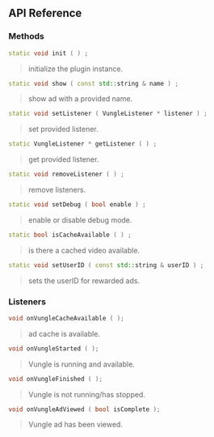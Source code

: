 ## API Reference

### Methods
```cpp
static void init ( ) ;
```
> initialize the plugin instance.

```cpp
static void show ( const std::string & name ) ;
```
> show ad with a provided name.

```cpp
static void setListener ( VungleListener * listener ) ;
```
> set provided listener.

```cpp
static VungleListener * getListener ( ) ;
```
> get provided listener.

```cpp
static void removeListener ( ) ;
```
> remove listeners.

```cpp
static void setDebug ( bool enable ) ;
```
> enable or disable debug mode.

```cpp
static bool isCacheAvailable ( ) ;
```
> is there a cached video available.

```cpp
static void setUserID ( const std::string & userID ) ;
```
> sets the userID for rewarded ads.


### Listeners
```cpp
void onVungleCacheAvailable ( );
```
> ad cache is available.

```cpp
void onVungleStarted ( );
```
> Vungle is running and available.

```cpp
void onVungleFinished ( );
```
> Vungle is not running/has stopped.

```cpp
void onVungleAdViewed ( bool isComplete );
```
> Vungle ad has been viewed.


